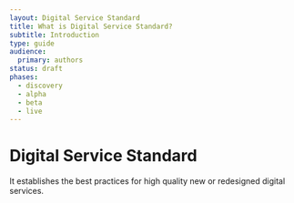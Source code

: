 ```yaml
---
layout: Digital Service Standard
title: What is Digital Service Standard?
subtitle: Introduction 
type: guide
audience:
  primary: authors
status: draft
phases:
  - discovery
  - alpha
  - beta
  - live
---
```

# Digital Service Standard

It establishes the best practices for high quality new or redesigned digital services. 
